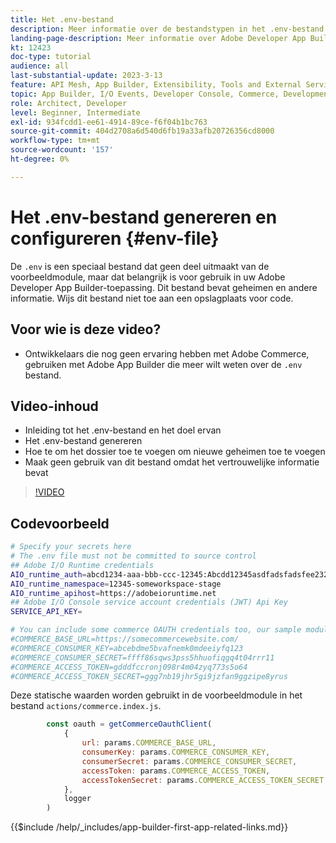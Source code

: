 ```yaml
---
title: Het .env-bestand
description: Meer informatie over de bestandstypen in het .env-bestand voor deze voorbeeldtoepassing
landing-page-description: Meer informatie over Adobe Developer App Builder die wordt gebruikt met Adobe Commerce en over de typen inhoud die worden gebruikt in het .env-bestand
kt: 12423
doc-type: tutorial
audience: all
last-substantial-update: 2023-3-13
feature: API Mesh, App Builder, Extensibility, Tools and External Services, Backend Development
topic: App Builder, I/O Events, Developer Console, Commerce, Development, Integrations
role: Architect, Developer
level: Beginner, Intermediate
exl-id: 934fcdd1-ee61-4914-89ce-f6f04b1bc763
source-git-commit: 404d2708a6d540d6fb19a33afb20726356cd8000
workflow-type: tm+mt
source-wordcount: '157'
ht-degree: 0%

---
```


# Het .env-bestand genereren en configureren {#env-file}

De `.env` is een speciaal bestand dat geen deel uitmaakt van de voorbeeldmodule, maar dat belangrijk is voor gebruik in uw Adobe Developer App Builder-toepassing. Dit bestand bevat geheimen en andere informatie. Wijs dit bestand niet toe aan een opslagplaats voor code.

## Voor wie is deze video?

* Ontwikkelaars die nog geen ervaring hebben met Adobe Commerce, gebruiken met Adobe App Builder die meer wilt weten over de `.env` bestand.

## Video-inhoud

* Inleiding tot het .env-bestand en het doel ervan
* Het .env-bestand genereren
* Hoe te om het dossier toe te voegen om nieuwe geheimen toe te voegen
* Maak geen gebruik van dit bestand omdat het vertrouwelijke informatie bevat

>[!VIDEO](https://video.tv.adobe.com/v/3416593?quality=12&learn=on)

## Codevoorbeeld

```bash
# Specify your secrets here
# The .env file must not be committed to source control
## Adobe I/O Runtime credentials
AIO_runtime_auth=abcd1234-aaa-bbb-ccc-12345:Abcdd12345asdfadsfadsfee2323232323232
AIO_runtime_namespace=12345-someworkspace-stage
AIO_runtime_apihost=https://adobeioruntime.net
## Adobe I/O Console service account credentials (JWT) Api Key
SERVICE_API_KEY=

# You can include some commerce OAUTH credentials too, our sample module will use this
#COMMERCE_BASE_URL=https://somecommercewebsite.com/
#COMMERCE_CONSUMER_KEY=abcebdme5bvafnemk0mdeeiyfq123
#COMMERCE_CONSUMER_SECRET=ffff86sqws3pss5hhuofiqgq4t04rrr11
#COMMERCE_ACCESS_TOKEN=gdddfccronj098r4m04zyq773s5o64
#COMMERCE_ACCESS_TOKEN_SECRET=ggg7nb19jhr5gi9jzfan9ggzipe8yrus
```

Deze statische waarden worden gebruikt in de voorbeeldmodule in het bestand `actions/commerce.index.js`.

```javascript
        const oauth = getCommerceOauthClient(
            {
                url: params.COMMERCE_BASE_URL,
                consumerKey: params.COMMERCE_CONSUMER_KEY,
                consumerSecret: params.COMMERCE_CONSUMER_SECRET,
                accessToken: params.COMMERCE_ACCESS_TOKEN,
                accessTokenSecret: params.COMMERCE_ACCESS_TOKEN_SECRET
            },
            logger
        )
```

{{$include /help/_includes/app-builder-first-app-related-links.md}}
